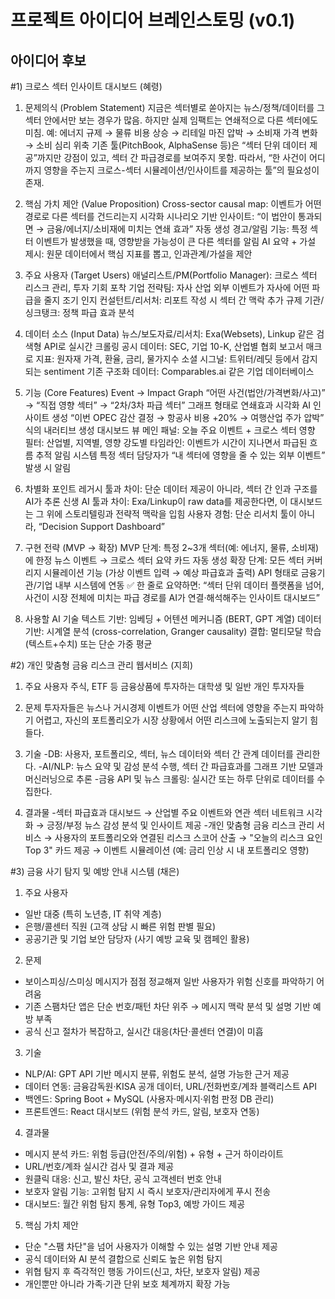 # 프로젝트 아이디어 브레인스토밍 (v0.1)

## 아이디어 후보

#1) 크로스 섹터 인사이트 대시보드 (혜령)

1. 문제의식 (Problem Statement) 지금은 섹터별로 쏟아지는 뉴스/정책/데이터를 그 섹터 안에서만 보는 경우가 많음. 하지만 실제 임팩트는 연쇄적으로 다른 섹터에도 미침. 예: 에너지 규제 → 물류 비용 상승 → 리테일 마진 압박 → 소비재 가격 변화 → 소비 심리 위축 기존 툴(PitchBook, AlphaSense 등)은 “섹터 단위 데이터 제공”까지만 강점이 있고, 섹터 간 파급경로를 보여주지 못함. 따라서, “한 사건이 어디까지 영향을 주는지 크로스-섹터 시뮬레이션/인사이트를 제공하는 툴”의 필요성이 존재.
   
2. 핵심 가치 제안 (Value Proposition) Cross-sector causal map: 이벤트가 어떤 경로로 다른 섹터를 건드리는지 시각화 시나리오 기반 인사이트: “이 법안이 통과되면 → 금융/에너지/소비재에 미치는 연쇄 효과” 자동 생성 경고/알림 기능: 특정 섹터 이벤트가 발생했을 때, 영향받을 가능성이 큰 다른 섹터를 알림 AI 요약 + 가설 제시: 원문 데이터에서 핵심 지표를 뽑고, 인과관계/가설을 제안

3. 주요 사용자 (Target Users) 애널리스트/PM(Portfolio Manager): 크로스 섹터 리스크 관리, 투자 기회 포착 기업 전략팀: 자사 산업 외부 이벤트가 자사에 어떤 파급을 줄지 조기 인지 컨설턴트/리서처: 리포트 작성 시 섹터 간 맥락 추가 규제 기관/싱크탱크: 정책 파급 효과 분석

4. 데이터 소스 (Input Data) 뉴스/보도자료/리서치: Exa(Websets), Linkup 같은 검색형 API로 실시간 크롤링 공시 데이터: SEC, 기업 10-K, 산업별 협회 보고서 매크로 지표: 원자재 가격, 환율, 금리, 물가지수 소셜 시그널: 트위터/레딧 등에서 감지되는 sentiment 기존 구조화 데이터: Comparables.ai 같은 기업 데이터베이스

5. 기능 (Core Features) Event → Impact Graph “어떤 사건(법안/가격변화/사고)” → “직접 영향 섹터” → “2차/3차 파급 섹터” 그래프 형태로 연쇄효과 시각화 AI 인사이트 생성 “이번 OPEC 감산 결정 → 항공사 비용 +20% → 여행산업 주가 압박” 식의 내러티브 생성 대시보드 뷰 메인 패널: 오늘 주요 이벤트 + 크로스 섹터 영향 필터: 산업별, 지역별, 영향 강도별 타임라인: 이벤트가 시간이 지나면서 파급된 흐름 추적 알림 시스템 특정 섹터 담당자가 “내 섹터에 영향을 줄 수 있는 외부 이벤트” 발생 시 알림

6. 차별화 포인트 레거시 툴과 차이: 단순 데이터 제공이 아니라, 섹터 간 인과 구조를 AI가 추론 신생 AI 툴과 차이: Exa/Linkup이 raw data를 제공한다면, 이 대시보드는 그 위에 스토리텔링과 전략적 맥락을 입힘 사용자 경험: 단순 리서치 툴이 아니라, “Decision Support Dashboard”

7. 구현 전략 (MVP → 확장) MVP 단계: 특정 2~3개 섹터(예: 에너지, 물류, 소비재)에 한정 뉴스 이벤트 → 크로스 섹터 요약 카드 자동 생성 확장 단계: 모든 섹터 커버리지 시뮬레이션 기능 (가상 이벤트 입력 → 예상 파급효과 출력) API 형태로 금융기관/기업 내부 시스템에 연동 ✅ 한 줄로 요약하면: “섹터 단위 데이터 플랫폼을 넘어, 사건이 시장 전체에 미치는 파급 경로를 AI가 연결·해석해주는 인사이트 대시보드”

8. 사용할 AI 기술
   텍스트 기반: 임베딩 + 어텐션 메커니즘 (BERT, GPT 계열)
   데이터 기반: 시계열 분석 (cross-correlation, Granger causality)
   결합: 멀티모달 학습(텍스트+수치) 또는 단순 가중 평균

#2) 개인 맞춤형 금융 리스크 관리 웹서비스 (지희)
1. 주요 사용자
주식, ETF 등 금융상품에 투자하는 대학생 및 일반 개인 투자자들

2. 문제
투자자들은 뉴스나 거시경제 이벤트가 어떤 산업 섹터에 영향을 주는지 파악하기 어렵고, 자신의 포트폴리오가 시장 상황에서 어떤 리스크에 노출되는지 알기 힘들다.

3. 기술
-DB: 사용자, 포트폴리오, 섹터, 뉴스 데이터와 섹터 간 관계 데이터를 관리한다.
-AI/NLP: 뉴스 요약 및 감성 분석 수행, 섹터 간 파급효과를 그래프 기반 모델과 머신러닝으로 추론
-금융 API 및 뉴스 크롤링: 실시간 또는 하루 단위로 데이터를 수집한다.

4. 결과물
-섹터 파급효과 대시보드
→ 산업별 주요 이벤트와 연관 섹터 네트워크 시각화
→ 긍정/부정 뉴스 감성 분석 및 인사이트 제공
-개인 맞춤형 금융 리스크 관리 서비스
→ 사용자의 포트폴리오와 연결된 리스크 스코어 산출
→ "오늘의 리스크 요인 Top 3" 카드 제공
→ 이벤트 시뮬레이션 (예: 금리 인상 시 내 포트폴리오 영향)

#3) 금융 사기 탐지 및 예방 안내 시스템 (채은)

1. 주요 사용자
- 일반 대중 (특히 노년층, IT 취약 계층)
- 은행/콜센터 직원 (고객 상담 시 빠른 위험 판별 필요)
- 공공기관 및 기업 보안 담당자 (사기 예방 교육 및 캠페인 활용)

2. 문제
- 보이스피싱/스미싱 메시지가 점점 정교해져 일반 사용자가 위험 신호를 파악하기 어려움  
- 기존 스팸차단 앱은 단순 번호/패턴 차단 위주 → 메시지 맥락 분석 및 설명 기반 예방 부족  
- 공식 신고 절차가 복잡하고, 실시간 대응(차단·콜센터 연결)이 미흡  

3. 기술
- NLP/AI: GPT API 기반 메시지 분류, 위험도 분석, 설명 가능한 근거 제공  
- 데이터 연동: 금융감독원·KISA 공개 데이터, URL/전화번호/계좌 블랙리스트 API  
- 백엔드: Spring Boot + MySQL (사용자·메시지·위험 판정 DB 관리)  
- 프론트엔드: React 대시보드 (위험 분석 카드, 알림, 보호자 연동)  

4. 결과물
- 메시지 분석 카드: 위험 등급(안전/주의/위험) + 유형 + 근거 하이라이트  
- URL/번호/계좌 실시간 검사 및 결과 제공  
- 원클릭 대응: 신고, 발신 차단, 공식 고객센터 번호 안내  
- 보호자 알림 기능: 고위험 탐지 시 즉시 보호자/관리자에게 푸시 전송  
- 대시보드: 월간 위험 탐지 통계, 유형 Top3, 예방 가이드 제공

5. 핵심 가치 제안
- 단순 "스팸 차단"을 넘어 사용자가 이해할 수 있는 설명 기반 안내 제공  
- 공식 데이터와 AI 분석 결합으로 신뢰도 높은 위험 탐지  
- 위협 탐지 후 즉각적인 행동 가이드(신고, 차단, 보호자 알림) 제공  
- 개인뿐만 아니라 가족·기관 단위 보호 체계까지 확장 가능  
